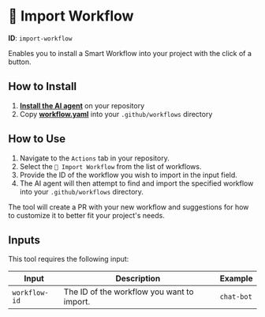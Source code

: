 # 🔄 Import Workflow

**ID**: `import-workflow`

Enables you to install a Smart Workflow into your project with the click of a button.

## How to Install

1. **[Install the AI agent](https://github.com/apps/pr-pilot-ai/installations/new)** on your repository
2. Copy **[workflow.yaml](./workflow.yaml)** into your `.github/workflows` directory

## How to Use

1. Navigate to the `Actions` tab in your repository.
2. Select the `🔄 Import Workflow` from the list of workflows.
3. Provide the ID of the workflow you wish to import in the input field.
4. The AI agent will then attempt to find and import the specified workflow into your `.github/workflows` directory.

The tool will create a PR with your new workflow and suggestions for how to customize it 
to better fit your project's needs.

## Inputs

This tool requires the following input:

| Input         | Description                                | Example    |
|---------------|--------------------------------------------|------------|
| `workflow-id` | The ID of the workflow you want to import. | `chat-bot` |
